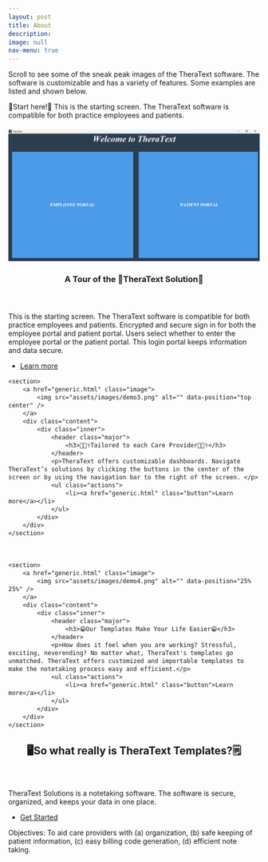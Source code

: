 ```yaml
---
layout: post
title: About
description: 
image: null
nav-menu: true
---
```

<head>
<meta charset="UTF-8">
    <meta name="viewport" content="width=device-width, initial-scale=1.0">
    <title>Spacing Between Sections</title>
    <style>
        /* Add margin between sections */
        section {
            margin-top: 20px; /* Adjust the value to increase or decrease spacing */
        }
    </style>
</head>
Scroll to see some of the sneak peak images of the TheraText software. The software is customizable and has a variety of features. Some examples are listed and shown below.

🌟Start here!🌟 This is the starting screen. The TheraText software is compatible for both practice employees and patients. 

<!-- Two -->
<section id="two" class="spotlights">
	<section>
		<a href="generic.html" class="image">
			<img src="assets/images/demo1.png" alt="" data-position="center center" />
		</a>
		<div class="content">
			<div class="inner">
				<header class="major">
					<h3>A Tour of the 🚀TheraText Solution🚀</h3>
				</header>
				<p>This is the starting screen. The TheraText software is compatible for both practice employees and patients. Encrypted and secure sign in for both the employee portal and patient portal. Users select whether to enter the employee portal or the patient portal. This login portal keeps information and data secure.</p>
				<ul class="actions">
					<li><a href="generic.html" class="button">Learn more</a></li>
				</ul>
			</div>
		</div>
	</section>



   
	<section>
		<a href="generic.html" class="image">
			<img src="assets/images/demo3.png" alt="" data-position="top center" />
		</a>
		<div class="content">
			<div class="inner">
				<header class="major">
					<h3>👩🏽‍⚕️Tailored to each Care Provider👩🏽‍⚕️</h3>
				</header>
				<p>TheraText offers customizable dashboards. Navigate TheraText’s solutions by clicking the buttons in the center of the screen or by using the navigation bar to the right of the screen. </p>
				<ul class="actions">
					<li><a href="generic.html" class="button">Learn more</a></li>
				</ul>
			</div>
		</div>
	</section>
 

   
	<section>
		<a href="generic.html" class="image">
			<img src="assets/images/demo4.png" alt="" data-position="25% 25%" />
		</a>
		<div class="content">
			<div class="inner">
				<header class="major">
					<h3>😁Our Templates Make Your Life Easier😁</h3>
				</header>
				<p>How does it feel when you are working? Stressful, exciting, neverending? No matter what, TheraText's templates go unmatched. TheraText offers customized and importable templates to make the notetaking process easy and efficient.</p>
				<ul class="actions">
					<li><a href="generic.html" class="button">Learn more</a></li>
				</ul>
			</div>
		</div>
	</section>
</section>


   
<!-- Three -->
<section id="three">
	<div class="inner">
		<header class="major">
			<h2>🖥️So what really is TheraText Templates?🗒️</h2>
		</header>
		<p>TheraText Solutions is a notetaking software. The software is secure, organized, and keeps your data in one place.</p>
		<ul class="actions">
			<li><a href="generic.html" class="button next">Get Started</a></li>
		</ul>
	</div>
</section>


 Objectives: To aid care providers with (a) organization, (b) safe keeping of patient information, (c) easy billing code generation, (d) efficient note taking.
